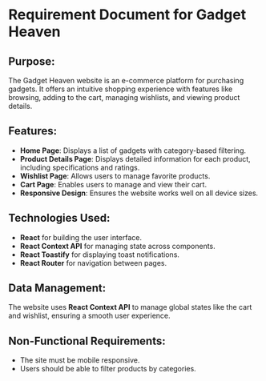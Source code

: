 # Requirement Document for Gadget Heaven

## Purpose:
The Gadget Heaven website is an e-commerce platform for purchasing gadgets. It offers an intuitive shopping experience with features like browsing, adding to the cart, managing wishlists, and viewing product details.

## Features:
- **Home Page**: Displays a list of gadgets with category-based filtering.
- **Product Details Page**: Displays detailed information for each product, including specifications and ratings.
- **Wishlist Page**: Allows users to manage favorite products.
- **Cart Page**: Enables users to manage and view their cart.
- **Responsive Design**: Ensures the website works well on all device sizes.

## Technologies Used:
- **React** for building the user interface.
- **React Context API** for managing state across components.
- **React Toastify** for displaying toast notifications.
- **React Router** for navigation between pages.

## Data Management:
The website uses **React Context API** to manage global states like the cart and wishlist, ensuring a smooth user experience.

## Non-Functional Requirements:
- The site must be mobile responsive.
- Users should be able to filter products by categories.
